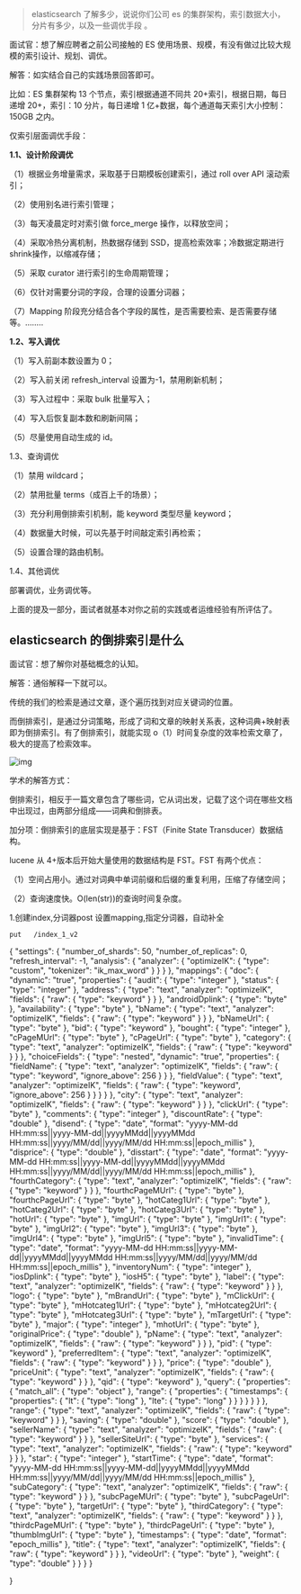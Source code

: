 > elasticsearch 了解多少，说说你们公司 es 的集群架构，索引数据大小，分片有多少，以及一些调优手段 。

面试官：想了解应聘者之前公司接触的 ES 使用场景、规模，有没有做过比较大规模的索引设计、规划、调优。

解答：如实结合自己的实践场景回答即可。

比如：ES 集群架构 13 个节点，索引根据通道不同共 20+索引，根据日期，每日递增 20+，索引：10 分片，每日递增 1 亿+数据，每个通道每天索引大小控制：150GB 之内。

仅索引层面调优手段：

**1.1、设计阶段调优**

（1）根据业务增量需求，采取基于日期模板创建索引，通过 roll over API 滚动索引；

（2）使用别名进行索引管理；

（3）每天凌晨定时对索引做 force_merge 操作，以释放空间；

（4）采取冷热分离机制，热数据存储到 SSD，提高检索效率；冷数据定期进行 shrink操作，以缩减存储；

（5）采取 curator 进行索引的生命周期管理；

（6）仅针对需要分词的字段，合理的设置分词器；

（7）Mapping 阶段充分结合各个字段的属性，是否需要检索、是否需要存储等。……..

**1.2、写入调优**

（1）写入前副本数设置为 0；

（2）写入前关闭 refresh_interval 设置为-1，禁用刷新机制；

（3）写入过程中：采取 bulk 批量写入；

（4）写入后恢复副本数和刷新间隔；

（5）尽量使用自动生成的 id。

1.3、查询调优

（1）禁用 wildcard；

（2）禁用批量 terms（成百上千的场景）；

（3）充分利用倒排索引机制，能 keyword 类型尽量 keyword；

（4）数据量大时候，可以先基于时间敲定索引再检索；

（5）设置合理的路由机制。

1.4、其他调优

部署调优，业务调优等。

上面的提及一部分，面试者就基本对你之前的实践或者运维经验有所评估了。



## elasticsearch 的倒排索引是什么

面试官：想了解你对基础概念的认知。

解答：通俗解释一下就可以。

传统的我们的检索是通过文章，逐个遍历找到对应关键词的位置。

而倒排索引，是通过分词策略，形成了词和文章的映射关系表，这种词典+映射表即为倒排索引。有了倒排索引，就能实现 o（1）时间复杂度的效率检索文章了，极大的提高了检索效率。

![img](https://pic3.zhimg.com/80/v2-bf18227dc4554da0dcc7b970dbd582ae_720w.jpg)

学术的解答方式：

倒排索引，相反于一篇文章包含了哪些词，它从词出发，记载了这个词在哪些文档中出现过，由两部分组成——词典和倒排表。

加分项：倒排索引的底层实现是基于：FST（Finite State Transducer）数据结构。

lucene 从 4+版本后开始大量使用的数据结构是 FST。FST 有两个优点：

（1）空间占用小。通过对词典中单词前缀和后缀的重复利用，压缩了存储空间；

（2）查询速度快。O(len(str))的查询时间复杂度。











1.创建index,分词器post  设置mapping,指定分词器，自动补全

	put   /index_1_v2
{
		"settings": {
			"number_of_shards": 50,
			"number_of_replicas": 0,
			"refresh_interval": -1,
			"analysis": {
				"analyzer": {
					"optimizeIK": {
						"type": "custom",
						"tokenizer": "ik_max_word"
					}
				}
			}
		},
        "mappings": {
            "doc": {
                "dynamic": "true",
                "properties": {
					"audit": {
                        "type": "integer"
                    },
					"status": {
                        "type": "integer"
                    },
                    "address": {
                        "type": "text",
						"analyzer": "optimizeIK",
                        "fields": {
                            "raw": {
                                "type": "keyword"
                            }
                        }
                    },
                    "androidDplink": {
                        "type": "byte"
                    },
                    "availability": {
                        "type": "byte"
                    },
                    "bName": {
                        "type": "text",
						"analyzer": "optimizeIK",
                        "fields": {
                            "raw": {
                                "type": "keyword"
                            }
                        }
                    },
                    "bNameUrl": {
                        "type": "byte"
                    },
                    "bid": {
                        "type": "keyword"
                    },
                    "bought": {
                        "type": "integer"
                    },
                    "cPageMUrl": {
                        "type": "byte"
                    },
                    "cPageUrl": {
                        "type": "byte"
                    },
                    "category": {
                        "type": "text",
						"analyzer": "optimizeIK",
                        "fields": {
                            "raw": {
                                "type": "keyword"
                            }
                        }
                    },
                    "choiceFields": {
                        "type": "nested",
                        "dynamic": "true",
                        "properties": {
                            "fieldName": {
                                "type": "text",
								"analyzer": "optimizeIK",
                                "fields": {
                                    "raw": {
                                        "type": "keyword",
                                        "ignore_above": 256
                                    }
                                }
                            },
                            "fieldValue": {
                                "type": "text",
								"analyzer": "optimizeIK",
                                "fields": {
                                    "raw": {
                                        "type": "keyword",
                                        "ignore_above": 256
                                    }
                                }
                            }
                        }
                    },
                    "city": {
                        "type": "text",
						"analyzer": "optimizeIK",
                        "fields": {
                            "raw": {
                                "type": "keyword"
                            }
                        }
                    },
                    "clickUrl": {
                        "type": "byte"
                    },
                    "comments": {
                        "type": "integer"
                    },
                    "discountRate": {
                        "type": "double"
                    },
                    "disend": {
                        "type": "date",
                        "format": "yyyy-MM-dd HH:mm:ss||yyyy-MM-dd||yyyyMMdd||yyyyMMdd HH:mm:ss||yyyy/MM/dd||yyyy/MM/dd HH:mm:ss||epoch_millis"
                    },
                    "disprice": {
                        "type": "double"
                    },
                    "disstart": {
                        "type": "date",
                        "format": "yyyy-MM-dd HH:mm:ss||yyyy-MM-dd||yyyyMMdd||yyyyMMdd HH:mm:ss||yyyy/MM/dd||yyyy/MM/dd HH:mm:ss||epoch_millis"
                    },
                    "fourthCategory": {
                        "type": "text",
						"analyzer": "optimizeIK",
                        "fields": {
                            "raw": {
                                "type": "keyword"
                            }
                        }
                    },
                    "fourthcPageMUrl": {
                        "type": "byte"
                    },
                    "fourthcPageUrl": {
                        "type": "byte"
                    },
                    "hotCateg1Url": {
                        "type": "byte"
                    },
                    "hotCateg2Url": {
                        "type": "byte"
                    },
                    "hotCateg3Url": {
                        "type": "byte"
                    },
                    "hotUrl": {
                        "type": "byte"
                    },
                    "imgUrl": {
                        "type": "byte"
                    },
                    "imgUrl1": {
                        "type": "byte"
                    },
                    "imgUrl2": {
                        "type": "byte"
                    },
                    "imgUrl3": {
                        "type": "byte"
                    },
                    "imgUrl4": {
                        "type": "byte"
                    },
                    "imgUrl5": {
                        "type": "byte"
                    },
                    "invalidTime": {
                        "type": "date",
                        "format": "yyyy-MM-dd HH:mm:ss||yyyy-MM-dd||yyyyMMdd||yyyyMMdd HH:mm:ss||yyyy/MM/dd||yyyy/MM/dd HH:mm:ss||epoch_millis"
                    },
                    "inventoryNum": {
                        "type": "integer"
                    },
                    "iosDplink": {
                        "type": "byte"
                    },
                    "iosH5": {
                        "type": "byte"
                    },
                    "label": {
                        "type": "text",
						"analyzer": "optimizeIK",
                        "fields": {
                            "raw": {
                                "type": "keyword"
                            }
                        }
                    },
                    "logo": {
                        "type": "byte"
                    },
                    "mBrandUrl": {
                        "type": "byte"
                    },
                    "mClickUrl": {
                        "type": "byte"
                    },
                    "mHotcateg1Url": {
                        "type": "byte"
                    },
                    "mHotcateg2Url": {
                        "type": "byte"
                    },
                    "mHotcateg3Url": {
                        "type": "byte"
                    },
                    "mTargetUrl": {
                        "type": "byte"
                    },
                    "major": {
                        "type": "integer"
                    },
                    "mhotUrl": {
                        "type": "byte"
                    },
                    "originalPrice": {
                        "type": "double"
                    },
                    "pName": {
                        "type": "text",
						"analyzer": "optimizeIK",
                        "fields": {
                            "raw": {
                                "type": "keyword"
                            }
                        }
                    },
                    "pid": {
                        "type": "keyword"
                    },
                    "preferredItem": {
                        "type": "text",
						"analyzer": "optimizeIK",
                        "fields": {
                            "raw": {
                                "type": "keyword"
                            }
                        }
                    },
                    "price": {
                        "type": "double"
                    },
                    "priceUnit": {
                        "type": "text",
						"analyzer": "optimizeIK",
                        "fields": {
                            "raw": {
                                "type": "keyword"
                            }
                        }
                    },
                    "qid": {
                        "type": "keyword"
                    },
                    "query": {
                        "properties": {
                            "match_all": {
                                "type": "object"
                            },
                            "range": {
                                "properties": {
                                    "timestamps": {
                                        "properties": {
                                            "lt": {
                                                "type": "long"
                                            },
                                            "lte": {
                                                "type": "long"
                                            }
                                        }
                                    }
                                }
                            }
                        }
                    },
                    "range": {
                        "type": "text",
						"analyzer": "optimizeIK",
                        "fields": {
                            "raw": {
                                "type": "keyword"
                            }
                        }
                    },
                    "saving": {
                        "type": "double"
                    },
                    "score": {
                        "type": "double"
                    },
                    "sellerName": {
                        "type": "text",
						"analyzer": "optimizeIK",
                        "fields": {
                            "raw": {
                                "type": "keyword"
                            }
                        }
                    },
                    "sellerSiteUrl": {
                        "type": "byte"
                    },
                    "services": {
                        "type": "text",
						"analyzer": "optimizeIK",
                        "fields": {
                            "raw": {
                                "type": "keyword"
                            }
                        }
                    },
                    "star": {
                        "type": "integer"
                    },
                    "startTime": {
                        "type": "date",
                        "format": "yyyy-MM-dd HH:mm:ss||yyyy-MM-dd||yyyyMMdd||yyyyMMdd HH:mm:ss||yyyy/MM/dd||yyyy/MM/dd HH:mm:ss||epoch_millis"
                    },
                    "subCategory": {
                        "type": "text",
						"analyzer": "optimizeIK",
                        "fields": {
                            "raw": {
                                "type": "keyword"
                            }
                        }
                    },
                    "subcPageMUrl": {
                        "type": "byte"
                    },
                    "subcPageUrl": {
                        "type": "byte"
                    },
                    "targetUrl": {
                        "type": "byte"
                    },
                    "thirdCategory": {
                        "type": "text",
						"analyzer": "optimizeIK",
                        "fields": {
                            "raw": {
                                "type": "keyword"
                            }
                        }
                    },
                    "thirdcPageMUrl": {
                        "type": "byte"
                    },
                    "thirdcPageUrl": {
                        "type": "byte"
                    },
                    "thumbImgUrl": {
                        "type": "byte"
                    },
                    "timestamps": {
                        "type": "date",
                        "format": "epoch_millis"
                    },
                    "title": {
                        "type": "text",
						"analyzer": "optimizeIK",
                        "fields": {
                            "raw": {
                                "type": "keyword"
                            }
                        }
                    },
                    "videoUrl": {
                        "type": "byte"
                    },
                    "weight": {
                        "type": "double"
                    }
                }
            }
        }		
			
}			
